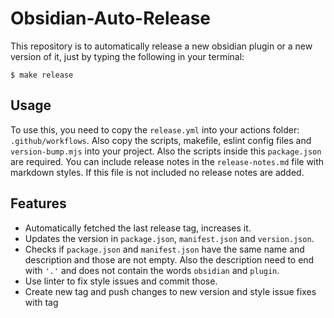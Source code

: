 # Obsidian-Auto-Release

This repository is to automatically release a new obsidian plugin or a new version of it, just by typing the following in your terminal:
````
$ make release
````

## Usage
To use this, you need to copy the ``release.yml`` into your actions folder: ``.github/workflows``. Also copy the scripts, makefile, eslint config files and ``version-bump.mjs`` into your project. Also the scripts inside this ``package.json`` are required. You can include release notes in the ``release-notes.md`` file with markdown styles. If this file is not included no release notes are added.

## Features
- Automatically fetched the last release tag, increases it.
- Updates the version in ``package.json``, ``manifest.json`` and ``version.json``.  
- Checks if ``package.json`` and ``manifest.json`` have the same name and description and those are not empty. Also the description need to end with ``'.'`` and does not contain the words ``obsidian`` and ``plugin``.
- Use linter to fix style issues and commit those.
- Create new tag and push changes to new version and style issue fixes with tag